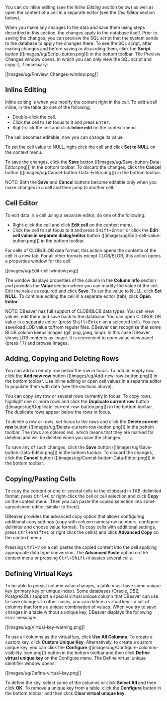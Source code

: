 You can do inline editing (see the _Inline Editing_ section below) as well as open the content of a cell in a separate editor (see the _Cell Editor_ section below). 

When you make any changes to the data and save them using steps described in this section, the changes apply to the database itself. Prior to saving the changes, you can preview the SQL script that the system sends to the database to apply the changes there. To see the SQL script, after making changes and before saving or discarding them, click the **Script** button ([[images/ug/Script-button.png]]) in the bottom toolbar. The Preview Changes window opens, in which you can only view the SQL script and copy it, if necessary:

[[images/ug/Preview_Changes-window.png]]

## Inline Editing

Inline editing is when you modify the content right in the cell. To edit a cell inline, in the table do one of the following:
* Double-click the cell.
* Click the cell to set focus to it and press <kbd>Enter</kbd>.
* Right-click the cell and click **Inline edit** on the context menu.

The cell becomes editable, now you can change its value.

To set the cell value to NULL, right-click the cell and click **Set to NULL** on the context menu.

To save the changes, click the **Save** button ([[images/ug/Save-button-Data-Editor.png]]) in the bottom toolbar. To discard the changes, click the **Cancel** button ([[images/ug/Cancel-button-Data-Editor.png]]) in the bottom toolbar.

NOTE: Both the **Save** and **Cance**l buttons become editable only when you make changes in a cell and then jump to another cell.

## Cell Editor

To edit data in a cell using a separate editor, do one of the following:
* Right-click the cell and click **Edit cell** on the context menu.
* Click the cell to set focus to it and press <kbd>Shift+Enter</kbd> or click the **Edit cell value in separate dialog/editor** button ([[images/ug/Edit-cell-value-button.png]]) in the bottom toolbar.

For cells of CLOB/BLOB data format, this action opens the contents of the cell in a new tab.
For all other formats except CLOB/BLOB, this action opens a properties window for the cell:

[[images/ug/Edit-cell-window.png]]
 
The window displays properties of the column in the **Column Info** section and provides the **Value** section where you can modify the value of the cell. Edit the value as required and click **Save**. To set the value to NULL, click **Set NULL**. To continue editing the cell in a separate editor (tab), click **Open Editor**.

NOTE: DBeaver has full support of CLOB/BLOB data types. You can view values, edit them and save back to the database. You can open CLOB/BLOB value in a separate editor (press <kbd>Shift+Enter</kbd> on a selected cell). You can save/load LOB value to/from regular files. DBeaver can recognize that some BLOB column keeps images (gif, png, jpeg, bmp). In this case DBeaver shows LOB contents as image. It is convenient to open value view panel (press <kbd>F7</kbd>) and browse images.

## Adding, Copying and Deleting Rows

You can add an empty row below the row in focus. To add an empty row, click the **Add new row** button ([[images/ug/Add-new-row-button.png]]) in the bottom toolbar. Use inline editing or open cell values in a separate editor to populate them with data (see the sections above).

You can copy any row or several rows currently in focus. To copy rows, highlight one or more rows and click the **Duplicate current row** button ([[images/ug/Duplicate-current-row-button.png]]) in the bottom toolbar. The duplicate rows appear below the rows in focus.

To delete a row or rows, set focus to the rows and click the **Delete current row** button ([[images/ug/Delete-current-row-button.png]]) in the bottom toolbar. The rows are colored red, which means that they are marked for deletion and will be deleted when you save the changes.

To save any of such changes, click the **Save** button ([[images/ug/Save-button-Data-Editor.png]]) in the bottom toolbar. To discard the changes, click the **Cancel** button ([[images/ug/Cancel-button-Data-Editor.png]]) in the bottom toolbar.

## Copying/Pasting Cells

To copy the content of one or several cells to the clipboard in TAB-delimited format, press <kbd>Ctrl+C</kbd> or right-click the cell or cell selection and click **Copy** on the context menu.  Then you can paste the copied selection into some spreadsheet editor (similar to Excel).

DBeaver provides the advanced copy option that allows configuring additional copy settings (copy with column names/row numbers, configure delimiter and choose value format). To copy cells with additional settings, press <kbd>Ctrl+Shift+C</kbd> or right click the cell(s) and click **Advanced Copy** on the context menu.

Pressing <kbd>Ctrl+V</kbd> on a cell pastes the copied content into the cell applying appropriate data type conversion. The **Advanced Paste** option on the context menu or pressing <kbd>Ctrl+Shift+V</kbd> pastes several cells.

## Defining Virtual Keys

To be able to persist column value changes, a table must have some unique key (primary key or unique index). Some databases (Oracle, DB2, PostgreSQL) support a special virtual unique column that DBeaver can use to save changes. In other cases, you can define a virtual key – a set of columns that forms a unique combination of values.
When you try to save changes in a table without a unique key, DBeaver displays the following error message:

[[images/ug/Virtual-key-warning.png]]

To use all columns as the virtual key, click **Use All Columns**.
To create a custom key, click **Custom Unique Key**. Alternatively, to create a custom unique key, you can click the **Configure** ([[images/ug/Configure-columns-visibility-icon.png]]) button in the bottom toolbar and then click **Define virtual unique key** on the Configure menu. The Define virtual unique identifier window opens:

[[images/ug/Define-virtual-key.png]]
 
To define the key, select some of the columns or click **Select All** and then click **OK**.
To remove a unique key from a table, click the **Configure** button in the bottom toolbar and then click **Clear virtual unique key**.
